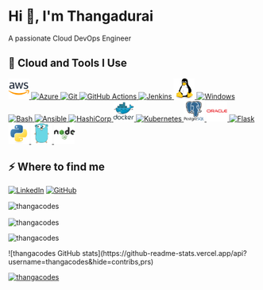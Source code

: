 
<h1>Hi 👋, I'm Thangadurai</h1>
<p>A passionate Cloud DevOps Engineer</p>
<h2>🚀 Cloud and Tools I Use</h2>

<a href="https://raw.githubusercontent.com/devicons/devicon/master/icons/amazonwebservices/amazonwebservices-original-wordmark.svg" title="AWS">
  <img src="https://raw.githubusercontent.com/devicons/devicon/master/icons/amazonwebservices/amazonwebservices-original-wordmark.svg" alt="AWS" width="42" height="42">
</a>

<a href="https://www.vectorlogo.zone/logos/microsoft_azure/microsoft_azure-icon.svg" title="Azure">
  <img src="https://www.vectorlogo.zone/logos/microsoft_azure/microsoft_azure-icon.svg" alt="Azure" width="42" height="42">
</a>

<a href="https://www.vectorlogo.zone/logos/git-scm/git-scm-icon.svg" title="Git">
  <img src="https://www.vectorlogo.zone/logos/git-scm/git-scm-icon.svg" alt="Git" width="42" height="42">
</a>

<a href="https://www.vectorlogo.zone/logos/github/github-icon.svg" title="GitHub Actions">
  <img src="https://www.vectorlogo.zone/logos/github/github-icon.svg" alt="GitHub Actions" width="42" height="42">
</a>

<a href="https://www.vectorlogo.zone/logos/jenkins/jenkins-icon.svg" title="Jenkins">
  <img src="https://www.vectorlogo.zone/logos/jenkins/jenkins-icon.svg" alt="Jenkins" width="42" height="42">
</a>

<a href="https://raw.githubusercontent.com/devicons/devicon/master/icons/linux/linux-original.svg" title="Linux">
  <img src="https://raw.githubusercontent.com/devicons/devicon/master/icons/linux/linux-original.svg" alt="Linux" width="42" height="42">
</a>

<a href="https://www.vectorlogo.zone/logos/microsoft/microsoft-icon.svg" title="Windows">
  <img src="https://www.vectorlogo.zone/logos/microsoft/microsoft-icon.svg" alt="Windows" width="42" height="42">
</a>

<a href="https://www.vectorlogo.zone/logos/gnu_bash/gnu_bash-icon.svg" title="Bash">
  <img src="https://www.vectorlogo.zone/logos/gnu_bash/gnu_bash-icon.svg" alt="Bash" width="42" height="42">
</a>

<a href="https://www.vectorlogo.zone/logos/ansible/ansible-icon.svg" title="Ansible">
  <img src="https://www.vectorlogo.zone/logos/ansible/ansible-icon.svg" alt="Ansible" width="42" height="42">
</a>

<a href="https://www.vectorlogo.zone/logos/hashicorp/hashicorp-icon.svg" title="HashiCorp">
  <img src="https://www.vectorlogo.zone/logos/hashicorp/hashicorp-icon.svg" alt="HashiCorp" width="42" height="42">
</a>

<a href="https://raw.githubusercontent.com/devicons/devicon/master/icons/docker/docker-original-wordmark.svg" title="Docker">
  <img src="https://raw.githubusercontent.com/devicons/devicon/master/icons/docker/docker-original-wordmark.svg" alt="Docker" width="42" height="42">
</a>

<a href="https://www.vectorlogo.zone/logos/kubernetes/kubernetes-icon.svg" title="Kubernetes">
  <img src="https://www.vectorlogo.zone/logos/kubernetes/kubernetes-icon.svg" alt="Kubernetes" width="42" height="42">
</a>

<a href="https://raw.githubusercontent.com/devicons/devicon/master/icons/postgresql/postgresql-original-wordmark.svg" title="PostgreSQL">
  <img src="https://raw.githubusercontent.com/devicons/devicon/master/icons/postgresql/postgresql-original-wordmark.svg" alt="PostgreSQL" width="42" height="42">
</a>

<a href="https://raw.githubusercontent.com/devicons/devicon/master/icons/oracle/oracle-original.svg" title="Oracle">
  <img src="https://raw.githubusercontent.com/devicons/devicon/master/icons/oracle/oracle-original.svg" alt="Oracle" width="42" height="42">
</a>

<a href="https://www.vectorlogo.zone/logos/palletsprojects_flask/palletsprojects_flask-icon.svg" title="Flask">
  <img src="https://www.vectorlogo.zone/logos/palletsprojects_flask/palletsprojects_flask-icon.svg" alt="Flask" width="42" height="42">
</a>

<a href="https://raw.githubusercontent.com/devicons/devicon/master/icons/python/python-original.svg" title="Python">
  <img src="https://raw.githubusercontent.com/devicons/devicon/master/icons/python/python-original.svg" alt="Python" width="42" height="42">
</a>

<a href="https://raw.githubusercontent.com/devicons/devicon/master/icons/go/go-original.svg" title="Go">
  <img src="https://raw.githubusercontent.com/devicons/devicon/master/icons/go/go-original.svg" alt="Go" width="42" height="42">
</a>

<a href="https://raw.githubusercontent.com/devicons/devicon/master/icons/nodejs/nodejs-original-wordmark.svg" title="Node.js">
  <img src="https://raw.githubusercontent.com/devicons/devicon/master/icons/nodejs/nodejs-original-wordmark.svg" alt="Node.js" width="42" height="42">
</a>

<h2>⚡️ Where to find me</h2>
<p>
  <a target="_blank" href="https://www.linkedin.com/in/thangadurai-murugan-87958556/" style="display: inline-block;">
    <img src="https://img.shields.io/badge/linkedin-logo?style=for-the-badge&logo=linkedin&logoColor=white&color=%230a77b6" alt="LinkedIn" />
  </a>
  <a target="_blank" href="https://github.com/thangacodes/" style="display: inline-block;">
    <img src="https://img.shields.io/badge/GitHub-181717?style=for-the-badge&logo=github&logoColor=white" alt="GitHub" />
  </a>
</p>
<p><img align="center" src="https://github-readme-stats.vercel.app/api?username=thangacodes&show_icons=true&locale=en" alt="thangacodes" /></p>
<p><img align="center" src="https://github-readme-streak-stats.herokuapp.com/?user=thangacodes&" alt="thangacodes" /></p>
<p><img src="https://github-readme-stats.vercel.app/api/top-langs?username=thangacodes&show_icons=true&locale=en&layout=compact" alt="thangacodes" /></p>
![thangacodes GitHub stats](https://github-readme-stats.vercel.app/api?username=thangacodes&hide=contribs,prs)
<p><a href="https://github.com/ryo-ma/github-profile-trophy"><img src="https://github-profile-trophy.vercel.app/?username=thangacodes" alt="thangacodes" /></a></p>

